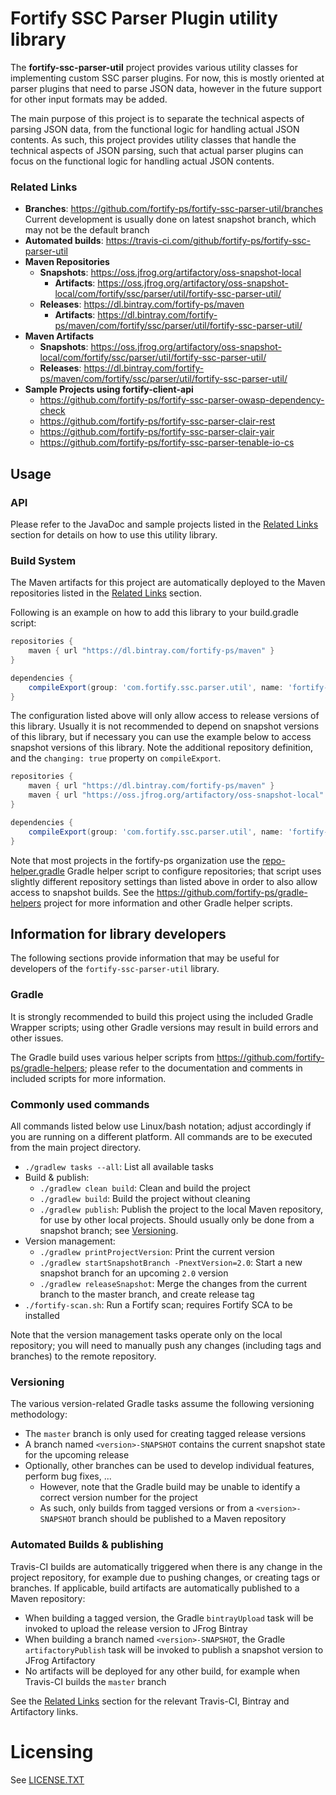 # Fortify SSC Parser Plugin utility library 

The **fortify-ssc-parser-util** project provides various utility classes 
for implementing custom SSC parser plugins. For now, this is mostly oriented 
at parser plugins that need to parse JSON data, however in the future support 
for other input formats may be added.

The main purpose of this project is to separate the technical aspects of 
parsing JSON data, from the functional logic for handling actual JSON contents.
As such, this project provides utility classes that handle the technical aspects
of JSON parsing, such that actual parser plugins can focus on the functional logic
for handling actual JSON contents.

### Related Links

* **Branches**: https://github.com/fortify-ps/fortify-ssc-parser-util/branches  
  Current development is usually done on latest snapshot branch, which may not be the default branch
* **Automated builds**: https://travis-ci.com/github/fortify-ps/fortify-ssc-parser-util
* **Maven Repositories**
  * **Snapshots**: https://oss.jfrog.org/artifactory/oss-snapshot-local
    * **Artifacts**: https://oss.jfrog.org/artifactory/oss-snapshot-local/com/fortify/ssc/parser/util/fortify-ssc-parser-util/
  * **Releases**: https://dl.bintray.com/fortify-ps/maven
    * **Artifacts**: https://dl.bintray.com/fortify-ps/maven/com/fortify/ssc/parser/util/fortify-ssc-parser-util/
* **Maven Artifacts**
  * **Snapshots**: https://oss.jfrog.org/artifactory/oss-snapshot-local/com/fortify/ssc/parser/util/fortify-ssc-parser-util/
  * **Releases**: https://dl.bintray.com/fortify-ps/maven/com/fortify/ssc/parser/util/fortify-ssc-parser-util/    
* **Sample Projects using fortify-client-api**
  * https://github.com/fortify-ps/fortify-ssc-parser-owasp-dependency-check
  * https://github.com/fortify-ps/fortify-ssc-parser-clair-rest
  * https://github.com/fortify-ps/fortify-ssc-parser-clair-yair
  * https://github.com/fortify-ps/fortify-ssc-parser-tenable-io-cs

## Usage

### API
Please refer to the JavaDoc and sample projects listed in the [Related Links](#related-links) section
for details on how to use this utility library.

### Build System
The Maven artifacts for this project are automatically deployed to
the Maven repositories listed in the [Related Links](#related-links) section.

Following is an example on how to add this library to your build.gradle 
script:

```groovy
repositories {
    maven { url "https://dl.bintray.com/fortify-ps/maven" }
}

dependencies {
    compileExport(group: 'com.fortify.ssc.parser.util', name: 'fortify-ssc-parser-util', version:'<version>') { transitive = true }
}
```

The configuration listed above will only allow access to release versions of this library.
Usually it is not recommended to depend on snapshot versions of this library, but if necessary
you can use the example below to access snapshot versions of this library. Note the additional
repository definition, and the `changing: true` property on `compileExport`.

```groovy
repositories {
    maven { url "https://dl.bintray.com/fortify-ps/maven" }
    maven { url "https://oss.jfrog.org/artifactory/oss-snapshot-local" }
}

dependencies {
    compileExport(group: 'com.fortify.ssc.parser.util', name: 'fortify-ssc-parser-util', version:'<version>', changing: true) { transitive = true }
}
```

Note that most projects in the fortify-ps organization use the
[repo-helper.gradle](https://github.com/fortify-ps/gradle-helpers/blob/1.0/repo-helper.gradle)
Gradle helper script to configure repositories; that script uses
slightly different repository settings than listed above in order to also 
allow access to snapshot builds. See the https://github.com/fortify-ps/gradle-helpers 
project for more information and other Gradle helper scripts.


## Information for library developers

The following sections provide information that may be useful for developers of the 
`fortify-ssc-parser-util` library.

### Gradle

It is strongly recommended to build this project using the included Gradle Wrapper
scripts; using other Gradle versions may result in build errors and other issues.

The Gradle build uses various helper scripts from https://github.com/fortify-ps/gradle-helpers;
please refer to the documentation and comments in included scripts for more information. 

### Commonly used commands

All commands listed below use Linux/bash notation; adjust accordingly if you
are running on a different platform. All commands are to be executed from
the main project directory.

* `./gradlew tasks --all`: List all available tasks
* Build & publish:
  * `./gradlew clean build`: Clean and build the project
  * `./gradlew build`: Build the project without cleaning
  * `./gradlew publish`: Publish the project to the local Maven repository, for use by other local projects. Should usually only be done from a snapshot branch; see [Versioning](#versioning).
* Version management:
  * `./gradlew printProjectVersion`: Print the current version
  * `./gradlew startSnapshotBranch -PnextVersion=2.0`: Start a new snapshot branch for an upcoming `2.0` version
  * `./gradlew releaseSnapshot`: Merge the changes from the current branch to the master branch, and create release tag
* `./fortify-scan.sh`: Run a Fortify scan; requires Fortify SCA to be installed

Note that the version management tasks operate only on the local repository; you will need to manually
push any changes (including tags and branches) to the remote repository.

### Versioning

The various version-related Gradle tasks assume the following versioning methodology:

* The `master` branch is only used for creating tagged release versions
* A branch named `<version>-SNAPSHOT` contains the current snapshot state for the upcoming release
* Optionally, other branches can be used to develop individual features, perform bug fixes, ...
  * However, note that the Gradle build may be unable to identify a correct version number for the project
  * As such, only builds from tagged versions or from a `<version>-SNAPSHOT` branch should be published to a Maven repository

### Automated Builds & publishing

Travis-CI builds are automatically triggered when there is any change in the project repository,
for example due to pushing changes, or creating tags or branches. If applicable, build artifacts 
are automatically published to a Maven repository:

* When building a tagged version, the Gradle `bintrayUpload` task will be invoked to upload the release version to JFrog Bintray
* When building a branch named `<version>-SNAPSHOT`, the Gradle `artifactoryPublish` task will be invoked to publish a snapshot version to JFrog Artifactory
* No artifacts will be deployed for any other build, for example when Travis-CI builds the `master` branch

See the [Related Links](#related-links) section for the relevant Travis-CI, Bintray and Artifactory links.


# Licensing
See [LICENSE.TXT](LICENSE.TXT)